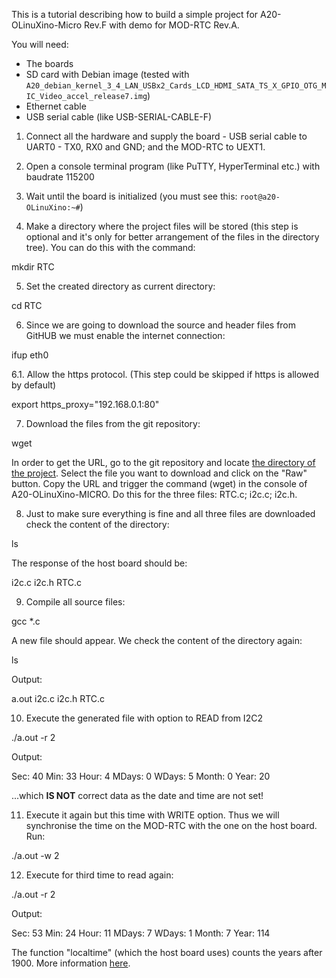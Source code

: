 This is a tutorial describing how to build a simple project for A20-OLinuXino-Micro Rev.F with demo for MOD-RTC Rev.A.

You will need:

- The boards
- SD card with Debian image (tested with ``A20_debian_kernel_3_4_LAN_USBx2_Cards_LCD_HDMI_SATA_TS_X_GPIO_OTG_MIC_Video_accel_release7.img``)
- Ethernet cable
- USB serial cable (like USB-SERIAL-CABLE-F)

1. Connect all the hardware and supply the board - USB serial cable to UART0 - TX0, RX0 and GND; and the MOD-RTC to UEXT1.

2. Open a console terminal program (like PuTTY, HyperTerminal etc.) with baudrate 115200

3. Wait until the board is initialized (you must see this: ``root@a20-OLinuXino:~#``)

4. Make a directory where the project files will be stored (this step is optional and it's only for better arrangement of the files in the directory tree).
You can do this with the command:

  mkdir RTC

5. Set the created directory as current directory:

  cd RTC

6. Since we are going to download the source and header files from GitHUB we must enable the internet connection:

  ifup eth0

6.1. Allow the https protocol.
(This step could be skipped if https is allowed by default)

  export https_proxy="192.168.0.1:80"

7. Download the files from the git repository:

  wget <URL>

In order to get the URL, go to the git repository and locate [the directory of the project](https://github.com/OLIMEX/OLINUXINO/tree/master/SOFTWARE/A20/A20-OLinuXino-Micro%20with%20MOD-RTC).
Select the file you want to download and click on the "Raw" button.
Copy the URL and trigger the command (wget) in the console of A20-OLinuXino-MICRO.
Do this for the three files: RTC.c; i2c.c; i2c.h.

8. Just to make sure everything is fine and all three files are downloaded check the content of the directory:

  ls

The response of the host board should be:

  i2c.c  i2c.h  RTC.c

9. Compile all source files:

  gcc *.c

A new file should appear.
We check the content of the directory again:

  ls

Output:

  a.out  i2c.c  i2c.h  RTC.c

10. Execute the generated file with option to READ from I2C2

  ./a.out -r 2

Output:

  Sec: 40
  Min: 33
  Hour: 4
  MDays: 0
  WDays: 5
  Month: 0
  Year: 20

...which **IS NOT** correct data as the date and time are not set!

11. Execute it again but this time with WRITE option.
Thus we will synchronise the time on the MOD-RTC with the one on the host board.
Run:

  ./a.out -w 2

12. Execute for third time to read again:

  ./a.out -r 2

Output:

  Sec: 53
  Min: 24
  Hour: 11
  MDays: 7
  WDays: 1
  Month: 7
  Year: 114

The function "localtime" (which the host board uses) counts the years after 1900.
More information [here](http://linux.die.net/man/3/localtime).
